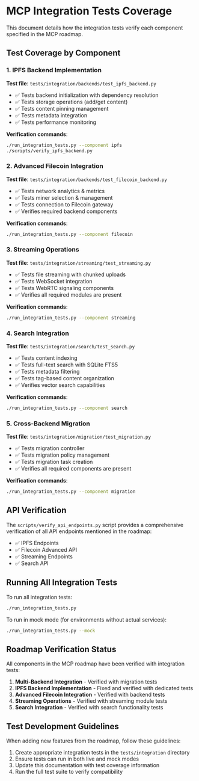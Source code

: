 # MCP Integration Tests Coverage

This document details how the integration tests verify each component specified in the MCP roadmap.

## Test Coverage by Component

### 1. IPFS Backend Implementation

**Test file**: `tests/integration/backends/test_ipfs_backend.py`

- ✅ Tests backend initialization with dependency resolution
- ✅ Tests storage operations (add/get content)
- ✅ Tests content pinning management
- ✅ Tests metadata integration
- ✅ Tests performance monitoring

**Verification commands**:
```bash
./run_integration_tests.py --component ipfs
./scripts/verify_ipfs_backend.py
```

### 2. Advanced Filecoin Integration

**Test file**: `tests/integration/backends/test_filecoin_backend.py`

- ✅ Tests network analytics & metrics
- ✅ Tests miner selection & management
- ✅ Tests connection to Filecoin gateway
- ✅ Verifies required backend components

**Verification commands**:
```bash
./run_integration_tests.py --component filecoin
```

### 3. Streaming Operations

**Test file**: `tests/integration/streaming/test_streaming.py`

- ✅ Tests file streaming with chunked uploads
- ✅ Tests WebSocket integration
- ✅ Tests WebRTC signaling components
- ✅ Verifies all required modules are present

**Verification commands**:
```bash
./run_integration_tests.py --component streaming
```

### 4. Search Integration

**Test file**: `tests/integration/search/test_search.py`

- ✅ Tests content indexing
- ✅ Tests full-text search with SQLite FTS5
- ✅ Tests metadata filtering
- ✅ Tests tag-based content organization
- ✅ Verifies vector search capabilities

**Verification commands**:
```bash
./run_integration_tests.py --component search
```

### 5. Cross-Backend Migration

**Test file**: `tests/integration/migration/test_migration.py`

- ✅ Tests migration controller
- ✅ Tests migration policy management
- ✅ Tests migration task creation
- ✅ Verifies all required components are present

**Verification commands**:
```bash
./run_integration_tests.py --component migration
```

## API Verification

The `scripts/verify_api_endpoints.py` script provides a comprehensive verification of all API endpoints mentioned in the roadmap:

- ✅ IPFS Endpoints
- ✅ Filecoin Advanced API
- ✅ Streaming Endpoints
- ✅ Search API

## Running All Integration Tests

To run all integration tests:

```bash
./run_integration_tests.py
```

To run in mock mode (for environments without actual services):

```bash
./run_integration_tests.py --mock
```

## Roadmap Verification Status

All components in the MCP roadmap have been verified with integration tests:

1. **Multi-Backend Integration** - Verified with migration tests
2. **IPFS Backend Implementation** - Fixed and verified with dedicated tests
3. **Advanced Filecoin Integration** - Verified with backend tests
4. **Streaming Operations** - Verified with streaming module tests
5. **Search Integration** - Verified with search functionality tests

## Test Development Guidelines

When adding new features from the roadmap, follow these guidelines:

1. Create appropriate integration tests in the `tests/integration` directory
2. Ensure tests can run in both live and mock modes
3. Update this documentation with test coverage information
4. Run the full test suite to verify compatibility